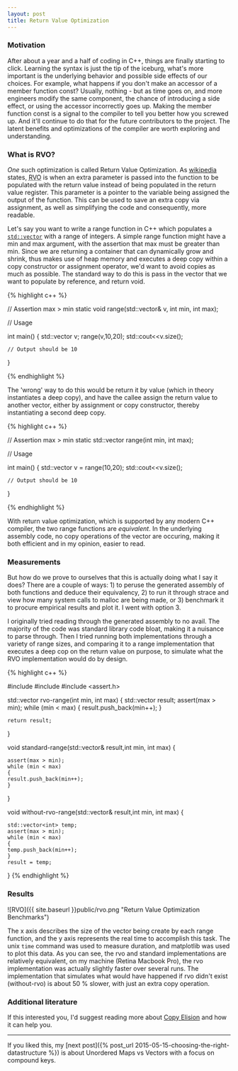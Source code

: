 ```yaml
---
layout: post
title: Return Value Optimization
---
```

### Motivation

After about a year and a half of coding in C++, things are finally starting to click. Learning the syntax is just the tip of the iceburg, what's more important is the underlying behavior and possible side effects of our choices. For example, what happens if you don't make an accessor of a member function const? Usually, nothing - but as time goes on, and more engineers modify the same component, the chance of introducing a side effect, or using the accessor incorrectly goes up. Making the member function const is a signal to the compiler to tell you better how you screwed up. And it'll continue to do that for the future contributors to the project. The latent benefits and optimizations of the compiler are worth exploring and understanding.


### What is RVO?
<em>One</em> such optimization is called Return Value Optimization. As [wikipedia](wikipedia.org/return-value-optimization) states, <abbr title="Return value optimization">RVO</abbr> is when an extra parameter is passed into the function to be populated with the return value instead of being populated in the return value register. This parameter is a pointer to the variable being assigned the output of the function. This can be used to save an extra copy via assignment, as well as simplifying the code and consequently, more readable.

Let's say you want to write a range function in C++ which populates a [`std::vector`](http://en.cppreference.com/w/cpp/container/vector) with a range of integers. A simple range function might have a min and max argument, with the assertion that max must be greater than min. Since we are returning a container that can dynamically grow and shrink, thus makes use of heap memory and executes a deep copy within a copy constructor or assignment operator, we'd want to avoid copies <bold>as much as possible</bold>. The standard way to do this is pass in the vector that we want to populate by reference, and return void.

{% highlight c++ %}

// Assertion max > min
static void range(std::vector<int>& v, int min, int max);


// Usage

int main()
{
    std::vector<int> v;
    range(v,10,20);
    std::cout<<v.size();

    // Output should be 10
}

{% endhighlight %}


The 'wrong' way to do this would be return it by value (which in theory instantiates a deep copy), and have the callee assign the return value to another vector, either by assignment or copy constructor, thereby instantiating a second deep copy. 


{% highlight c++ %}

// Assertion max > min
static  std::vector<int> range(int min, int max);


// Usage

int main()
{
    std::vector<int> v = range(10,20);
    std::cout<<v.size();

    // Output should be 10
}

{% endhighlight %}

With return value optimization, which is supported by any modern C++ compiler, the two range functions are <em>equivalent</em>. In the underlying assembly code, no copy operations of the vector are occuring, making it both efficient and in my opinion, easier to read.


### Measurements

But how do we prove to ourselves that this is actually doing what I say it does? There are a couple of ways: 1) to peruse the generated assembly of both functions and deduce their equivalency, 2) to run it through strace and view how many system calls to malloc are being made, or 3) benchmark it to procure empirical results and plot it. I went with option 3. 

I originally tried reading through the generated assembly to no avail. The majority of the code was standard library code bloat, making it a nuisance to parse through. Then I tried running both implementations through a variety of range sizes, and comparing it to a range implementation that executes a deep cop on the return value on purpose, to simulate what the RVO implementation would do by design. 

{% highlight c++ %}

#include <vector>
#include <iostream>
#include <assert.h>

std::vector<int> rvo-range(int min, int max)
{
    std::vector<int> result;
    assert(max > min);
    while (min < max)
    {
	result.push_back(min++);
    }

    return result;
}

void standard-range(std::vector<int>& result,int min, int max)
{

    assert(max > min);
    while (min < max)
    {
	result.push_back(min++);
    }
}

void without-rvo-range(std::vector<int>& result,int min, int max)
{

    std::vector<int> temp;
    assert(max > min);
    while (min < max)
    {
	temp.push_back(min++);
    }
    result = temp;
}
{% endhighlight %}

### Results

![RVO]({{ site.baseurl }}public/rvo.png "Return Value Optimization Benchmarks")

The x axis describes the size of the vector being create by each range function, and the y axis represents the real time to accomplish this task. The unix `time` command was used to measure duration, and matplotlib was used to plot this data. As you can see, the rvo and standard implementations are relatively equivalent, on my machine (Retina Macbook Pro), the rvo implementation was actually slightly faster over several runs. The implementation that simulates what would have happened if rvo didn't exist (without-rvo) is about 50 % slower, with just an extra copy operation. 

### Additional literature

If this interested you, I'd suggest reading more about [Copy Elision](http://en.wikipedia.org/wiki/Copy_elision) and how it can help you.


-----

If you liked this, my [next post]({% post_url 2015-05-15-choosing-the-right-datastructure %}) is about Unordered Maps vs Vectors with a focus on compound keys. 

